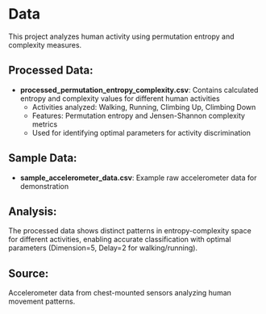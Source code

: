 # Data

This project analyzes human activity using permutation entropy and complexity measures.

## Processed Data:
- **processed_permutation_entropy_complexity.csv**: Contains calculated entropy and complexity values for different human activities
  - Activities analyzed: Walking, Running, Climbing Up, Climbing Down
  - Features: Permutation entropy and Jensen-Shannon complexity metrics
  - Used for identifying optimal parameters for activity discrimination

## Sample Data:
- **sample_accelerometer_data.csv**: Example raw accelerometer data for demonstration

## Analysis:
The processed data shows distinct patterns in entropy-complexity space for different activities,
enabling accurate classification with optimal parameters (Dimension=5, Delay=2 for walking/running).

## Source:
Accelerometer data from chest-mounted sensors analyzing human movement patterns.
